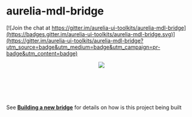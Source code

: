 

# aurelia-mdl-bridge

[![Join the chat at https://gitter.im/aurelia-ui-toolkits/aurelia-mdl-bridge](https://badges.gitter.im/aurelia-ui-toolkits/aurelia-mdl-bridge.svg)](https://gitter.im/aurelia-ui-toolkits/aurelia-mdl-bridge?utm_source=badge&utm_medium=badge&utm_campaign=pr-badge&utm_content=badge)

<p align=center>
  <img src="https://cloud.githubusercontent.com/assets/2712405/15750269/d4606f06-28b3-11e6-9c26-064c3288599a.png"></img>
 <br><br>
</p>

<br><br><br>

See **[Building a new bridge](https://www.gitbook.com/book/aurelia-ui-toolkits/building-a-new-bridge/details)** for details on how is this project being built


